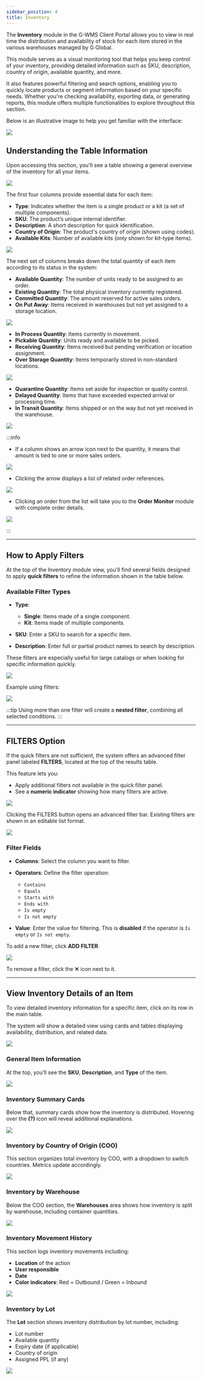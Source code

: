 ```yaml
---
sidebar_position: 4
title: Inventory
---
```


The **Inventory** module in the G-WMS Client Portal allows you to view in real time the distribution and availability of stock for each item stored in the various warehouses managed by G Global.

This module serves as a visual monitoring tool that helps you keep control of your inventory, providing detailed information such as SKU, description, country of origin, available quantity, and more.

It also features powerful filtering and search options, enabling you to quickly locate products or segment information based on your specific needs. Whether you're checking availability, exporting data, or generating reports, this module offers multiple functionalities to explore throughout this section.

Below is an illustrative image to help you get familiar with the interface:

![](/img/upload/Cinventoryp1-2025-13-16.png)

## Understanding the Table Information

Upon accessing this section, you'll see a table showing a general overview of the inventory for all your items.

![](/img/upload/Cinventoryp7-2025-13-16.png)

The first four columns provide essential data for each item:

- **Type**: Indicates whether the item is a single product or a kit (a set of multiple components).
- **SKU**: The product’s unique internal identifier.
- **Description**: A short description for quick identification.
- **Country of Origin**: The product's country of origin (shown using codes).
- **Available Kits**: Number of available kits (only shown for kit-type items).

![](/img/upload/Cinventoryp8-2025-13-16.png)

The next set of columns breaks down the total quantity of each item according to its status in the system:

- **Available Quantity**: The number of units ready to be assigned to an order.
- **Existing Quantity**: The total physical inventory currently registered.
- **Committed Quantity**: The amount reserved for active sales orders.
- **On Put Away**: Items received in warehouses but not yet assigned to a storage location.

![](/img/upload/Cinventoryp10-2025-13-16.png)

- **In Process Quantity**: Items currently in movement.
- **Pickable Quantity**: Units ready and available to be picked.
- **Receiving Quantity**: Items received but pending verification or location assignment.
- **Over Storage Quantity**: Items temporarily stored in non-standard locations.

![](/img/upload/Cinventoryp11-2025-13-16.png)

- **Quarantine Quantity**: Items set aside for inspection or quality control.
- **Delayed Quantity**: Items that have exceeded expected arrival or processing time.
- **In Transit Quantity**: Items shipped or on the way but not yet received in the warehouse.

![](/img/upload/Cinventoryp12-2025-13-16.png)

:::info

- If a column shows an arrow icon next to the quantity, it means that amount is tied to one or more sales orders.

![](/img/upload/Cinventoryp13-2025-13-16.png)

- Clicking the arrow displays a list of related order references.

![](/img/upload/Cinventoryp14-2025-13-16.png)

- Clicking an order from the list will take you to the **Order Monitor** module with complete order details.

![](/img/upload/Cinventoryp15-2025-13-16.png)

:::

---

## How to Apply Filters

At the top of the Inventory module view, you'll find several fields designed to apply **quick filters** to refine the information shown in the table below.

### Available Filter Types

- **Type**:
  - **Single**: Items made of a single component.
  - **Kit**: Items made of multiple components.

- **SKU**: Enter a SKU to search for a specific item.

- **Description**: Enter full or partial product names to search by description.

These filters are especially useful for large catalogs or when looking for specific information quickly.

![](/img/upload/Cinventoryp2-2025-13-16.png)

Example using filters:

![](/img/upload/Cinventoryp3-2025-13-16.png)

:::tip
Using more than one filter will create a **nested filter**, combining all selected conditions.
:::

---

## FILTERS Option

If the quick filters are not sufficient, the system offers an advanced filter panel labeled **FILTERS**, located at the top of the results table.

This feature lets you:

- Apply additional filters not available in the quick filter panel.
- See a **numeric indicator** showing how many filters are active.

![](/img/upload/Cinventoryp4-2025-13-16.png)

Clicking the FILTERS button opens an advanced filter bar. Existing filters are shown in an editable list format.

![](/img/upload/Cinventoryp5-2025-13-16.png)

### Filter Fields

- **Columns**: Select the column you want to filter.
- **Operators**: Define the filter operation:
  - `Contains`
  - `Equals`
  - `Starts with`
  - `Ends with`
  - `Is empty`
  - `Is not empty`

- **Value**: Enter the value for filtering. This is **disabled** if the operator is `Is empty` or `Is not empty`.

To add a new filter, click **ADD FILTER**.

![](/img/upload/Cinventoryp6-2025-13-16.png)

To remove a filter, click the **✕** icon next to it.

---

## View Inventory Details of an Item

To view detailed inventory information for a specific item, click on its row in the main table.

The system will show a detailed view using cards and tables displaying availability, distribution, and related data.

![](/img/upload/Cinventoryp16-2025-13-16.png)

### General Item Information

At the top, you’ll see the **SKU**, **Description**, and **Type** of the item.

![](/img/upload/Cinventoryp17-2025-13-16.png)

### Inventory Summary Cards

Below that, summary cards show how the inventory is distributed. Hovering over the **(?)** icon will reveal additional explanations.

![](/img/upload/Cinventoryp18-2025-13-16.png)

### Inventory by Country of Origin (COO)

This section organizes total inventory by COO, with a dropdown to switch countries. Metrics update accordingly.

![](/img/upload/Cinventoryp19-2025-13-16.png)

### Inventory by Warehouse

Below the COO section, the **Warehouses** area shows how inventory is split by warehouse, including container quantities.

![](/img/upload/Cinventoryp20-2025-13-16.png)

### Inventory Movement History

This section logs inventory movements including:

- **Location** of the action
- **User responsible**
- **Date**
- **Color indicators**: Red = Outbound / Green = Inbound

![](/img/upload/Cinventoryp21-2025-13-16.png)

### Inventory by Lot

The **Lot** section shows inventory distribution by lot number, including:

- Lot number
- Available quantity
- Expiry date (if applicable)
- Country of origin
- Assigned PPL (if any)

![](/img/upload/Cinventoryp22-2025-13-16.png)
